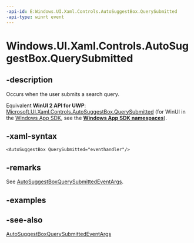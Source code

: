 ```yaml
---
-api-id: E:Windows.UI.Xaml.Controls.AutoSuggestBox.QuerySubmitted
-api-type: winrt event
---
```


<!-- Event syntax
public event Windows.Foundation.TypedEventHandler QuerySubmitted<Windows.UI.Xaml.Controls.AutoSuggestBox,  Windows.UI.Xaml.Controls.AutoSuggestBoxQuerySubmittedEventArgs>
-->

# Windows.UI.Xaml.Controls.AutoSuggestBox.QuerySubmitted

## -description
Occurs when the user submits a search query.

Equivalent **WinUI 2 API for UWP**: [Microsoft.UI.Xaml.Controls.AutoSuggestBox.QuerySubmitted](/windows/winui/api/microsoft.ui.xaml.controls.autosuggestbox.querysubmitted) (for WinUI in the [Windows App SDK](/windows/apps/windows-app-sdk/), see the **[Windows App SDK namespaces](/windows/windows-app-sdk/api/winrt/)**).

## -xaml-syntax
```xaml
<AutoSuggestBox QuerySubmitted="eventhandler"/>
```


## -remarks
See [AutoSuggestBoxQuerySubmittedEventArgs](autosuggestboxquerysubmittedeventargs.md).

## -examples

## -see-also
[AutoSuggestBoxQuerySubmittedEventArgs](autosuggestboxquerysubmittedeventargs.md)
